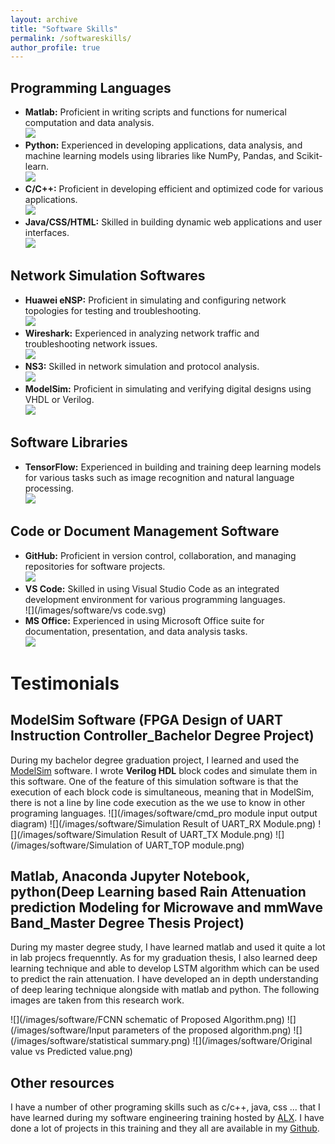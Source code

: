 ```yaml
---
layout: archive
title: "Software Skills"
permalink: /softwareskills/
author_profile: true
---
```


## Programming Languages
- **Matlab:** Proficient in writing scripts and functions for numerical computation and data analysis.  
  ![](/images/software/matlab.svg)
- **Python:** Experienced in developing applications, data analysis, and machine learning models using libraries like NumPy, Pandas, and Scikit-learn.  
  ![](/images/software/python.svg)
- **C/C++:** Proficient in developing efficient and optimized code for various applications.  
  ![](/images/software/CorC++.svg)
- **Java/CSS/HTML:** Skilled in building dynamic web applications and user interfaces.  
  ![](/images/software/java-css-html.svg)
## Network Simulation Softwares
- **Huawei eNSP:** Proficient in simulating and configuring network topologies for testing and troubleshooting.  
  ![](/images/software/Huawei-eNSP.svg)
- **Wireshark:** Experienced in analyzing network traffic and troubleshooting network issues.  
  ![](/images/software/wireshark.svg)
- **NS3:** Skilled in network simulation and protocol analysis.  
  ![](/images/software/ns-3.png)
- **ModelSim:** Proficient in simulating and verifying digital designs using VHDL or Verilog.  
  ![](/images/software/ModelSim.svg)

## Software Libraries
- **TensorFlow:** Experienced in building and training deep learning models for various tasks such as image recognition and natural language processing.  
  ![](/images/software/tensorflow.svg)

## Code or Document Management Software
- **GitHub:** Proficient in version control, collaboration, and managing repositories for software projects.  
  ![](/images/software/github.svg)
- **VS Code:** Skilled in using Visual Studio Code as an integrated development environment for various programming languages.  
 ![](/images/software/vs code.svg)
- **MS Office:** Experienced in using Microsoft Office suite for documentation, presentation, and data analysis tasks.  
  ![](/images/software/MS%20Office.svg)

# Testimonials


## ModelSim Software (FPGA Design of UART Instruction Controller_Bachelor Degree Project) 

During my bachelor degree graduation project, I learned and used the [ModelSim](https://www.intel.com/content/www/us/en/software-kit/750368/modelsim-intel-fpgas-standard-edition-software-version-18-1.html?) software. I wrote **Verilog HDL** block codes and simulate them in this software. One of the feature of this simulation software is that the execution of each block code is simultaneous, meaning that in ModelSim, there is not a line by line code execution as the we use to know in other programing languages. 
![](/images/software/cmd_pro module input output diagram)
![](/images/software/Simulation Result of UART_RX Module.png)
![](/images/software/Simulation Result of UART_TX Module.png)
![](/images/software/Simulation of UART_TOP module.png)

## Matlab, Anaconda Jupyter Notebook, python(Deep Learning based Rain Attenuation prediction Modeling for Microwave and mmWave Band_Master Degree Thesis Project)
During my master degree study, I have learned matlab and used it quite a lot in lab projecs frequenntly. As for my graduation thesis, I also learned deep learning technique and able to develop LSTM algorithm which can be used to predict the rain attenuation. I have developed an in depth understanding of deep learing technique alongside with matlab and python. The following images are taken from this research work. 

![](/images/software/FCNN schematic of  Proposed Algorithm.png)
![](/images/software/Input parameters of the proposed algorithm.png)
![](/images/software/statistical summary.png)
![](/images/software/Original value vs Predicted value.png)
## Other resources

I have a number of other programing skills such as c/c++, java, css ... that I have learned during my software engineering training hosted by [ALX](https://www.alxethiopia.com/software-engineering-plus/). I have done a lot of projects in this training and they all are available in my [Github](https://github.com/Endale24?tab=repositories). 

